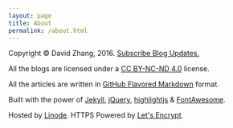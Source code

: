 ```yaml
---
layout: page
title: About
permalink: /about.html
---
```


Copyright &copy; David Zhang, 2016. <a href="/feed.xml" target="_blank">Subscribe Blog Updates.</a>

All the blogs are licensed under a [CC BY-NC-ND 4.0](http://creativecommons.org/licenses/by-nc-nd/4.0/) license.

All the articles are written in [GitHub Flavored Markdown](https://help.github.com/articles/github-flavored-markdown) format.

Built with the power of [Jekyll](https://jekyllrb.com/), [jQuery](https://jquery.com/), [highlightjs](https://highlightjs.org/) & [FontAwesome](https://fortawesome.github.io/Font-Awesome/).

Hosted by [Linode](https://www.linode.com/?r=b94042abe57498d29cfde051fdf66d94b88d9d6b). HTTPS Powered by [Let's Encrypt](https://letsencrypt.org/).
